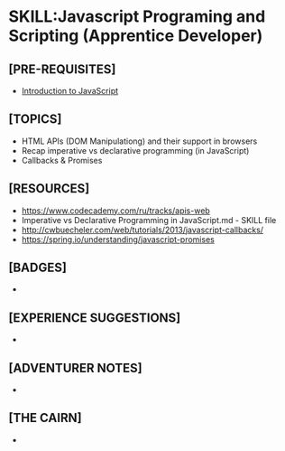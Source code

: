 # SKILL:Javascript Programing and Scripting (Apprentice Developer)

## [PRE-REQUISITES]
  * [Introduction to JavaScript](https://github.com/Harmelodic/skill-intro-to-javascript-apprentice-dev)

## [TOPICS]
  *  HTML APIs (DOM Manipulationg) and their support in browsers
  *  Recap imperative vs declarative programming (in JavaScript)
  *  Callbacks & Promises
  	   
  	
## [RESOURCES]
  * https://www.codecademy.com/ru/tracks/apis-web
  * Imperative vs Declarative Programming in JavaScript.md - SKILL file
  * http://cwbuecheler.com/web/tutorials/2013/javascript-callbacks/
  * https://spring.io/understanding/javascript-promises

## [BADGES]
  * 

## [EXPERIENCE SUGGESTIONS]
  * 

## [ADVENTURER NOTES]
  * 

## [THE CAIRN]
  * 
